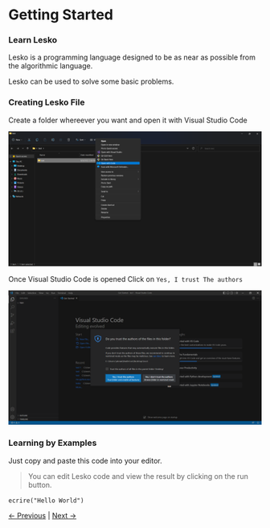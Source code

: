 # Getting Started

### Learn Lesko
Lesko is a programming language designed to be as near as possible from the algorithmic language.

Lesko can be used to solve some basic problems.
### Creating Lesko File
Create a folder whereever you want and open it with Visual Studio Code

![open with](https://github.com/Mohamed-Akram-Hl/docs/blob/main/assets/Screenshot%202022-08-08%20145043.png?raw=true)

Once Visual Studio Code is opened Click on `Yes, I trust The authors`

![Trust](https://github.com/Mohamed-Akram-Hl/docs/blob/main/assets/Screenshot%202022-08-08%20150207.png?raw=true)

### Learning by Examples
Just copy and paste this code into your editor.
> You can edit Lesko code and view the result by clicking on the run button.
```
ecrire("Hello World")
```
[<- Previous](https://github.com/Mohamed-Akram-Hl/docs/blob/main/1.%20Installation%20and%20Setup/Installation%20and%20Setup) |
[Next ->]()
